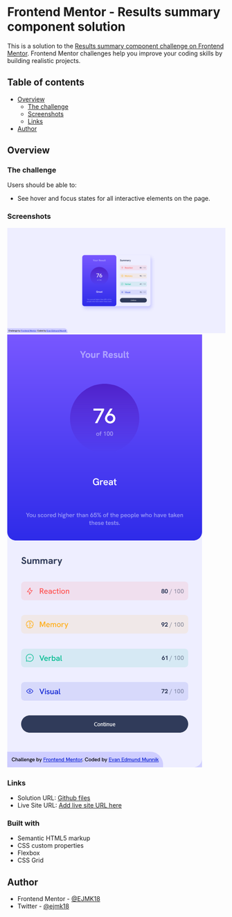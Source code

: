 # Frontend Mentor - Results summary component solution

This is a solution to the [Results summary component challenge on Frontend Mentor](https://www.frontendmentor.io/challenges/results-summary-component-CE_K6s0maV). Frontend Mentor challenges help you improve your coding skills by building realistic projects. 

## Table of contents

- [Overview](#overview)
  - [The challenge](#the-challenge)
  - [Screenshots](#screenshots)
  - [Links](#links)
- [Author](#author)

## Overview

### The challenge

Users should be able to:

- See hover and focus states for all interactive elements on the page.

### Screenshots

![Desktop Preview: Results Summary Component](desktop-preview-results-summary.png)
![Mobile Preview: Results Summary Component](mobile-preview-results-summary.png)

### Links

- Solution URL: [Github files](https://github.com/EJMK18/FEM-blog-card)
- Live Site URL: [Add live site URL here](https://your-live-site-url.com)

### Built with

- Semantic HTML5 markup
- CSS custom properties
- Flexbox
- CSS Grid

## Author

- Frontend Mentor - [@EJMK18](https://www.frontendmentor.io/profile/EJMK18)
- Twitter - [@ejmk18](https://www.twitter.com/ejmk18)
